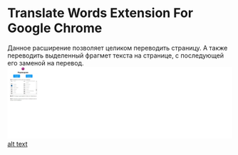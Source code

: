 # Translate Words Extension For Google Chrome
Данное расширение позволяет целиком переводить страницу. А также переводить выделенный фрагмет текста на странице, с последующей его заменой на перевод.
![alt text](Расширение.jpg "Главная страница")
[alt text](Расширение2.jpg "Контекстное меню")

